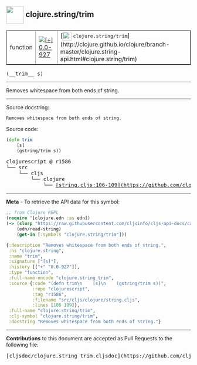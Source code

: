 ## <img width="48px" valign="middle" src="http://i.imgur.com/Hi20huC.png"> clojure.string/trim

 <table border="1">
<tr>

<td>function</td>
<td><a href="https://github.com/cljsinfo/cljs-api-docs/tree/0.0-927"><img valign="middle" alt="[+] 0.0-927" src="https://img.shields.io/badge/+-0.0--927-lightgrey.svg"></a> </td>
<td>
[<img height="24px" valign="middle" src="http://i.imgur.com/1GjPKvB.png"> <samp>clojure.string/trim</samp>](http://clojure.github.io/clojure/branch-master/clojure.string-api.html#clojure.string/trim)
</td>
</tr>
</table>

 <samp>
(__trim__ s)<br>
</samp>

---

Removes whitespace from both ends of string.

---



Source docstring:

```
Removes whitespace from both ends of string.
```

Source code:

```clj
(defn trim
    [s]
    (gstring/trim s))
```

 <pre>
clojurescript @ r1586
└── src
    └── cljs
        └── clojure
            └── <ins>[string.cljs:106-109](https://github.com/clojure/clojurescript/blob/r1586/src/cljs/clojure/string.cljs#L106-L109)</ins>
</pre>


---

__Meta__ - To retrieve the API data for this symbol:

```clj
;; from Clojure REPL
(require '[clojure.edn :as edn])
(-> (slurp "https://raw.githubusercontent.com/cljsinfo/cljs-api-docs/catalog/cljs-api.edn")
    (edn/read-string)
    (get-in [:symbols "clojure.string/trim"]))
```

```clj
{:description "Removes whitespace from both ends of string.",
 :ns "clojure.string",
 :name "trim",
 :signature ["[s]"],
 :history [["+" "0.0-927"]],
 :type "function",
 :full-name-encode "clojure.string_trim",
 :source {:code "(defn trim\n    [s]\n    (gstring/trim s))",
          :repo "clojurescript",
          :tag "r1586",
          :filename "src/cljs/clojure/string.cljs",
          :lines [106 109]},
 :full-name "clojure.string/trim",
 :clj-symbol "clojure.string/trim",
 :docstring "Removes whitespace from both ends of string."}

```

---

__Contributions__ to this document are accepted as Pull Requests to the following file:

 <pre>
[cljsdoc/clojure.string_trim.cljsdoc](https://github.com/cljsinfo/cljs-api-docs/blob/master/cljsdoc/clojure.string_trim.cljsdoc)
</pre>

